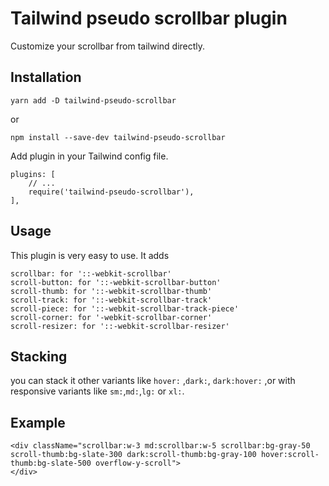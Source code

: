 # Tailwind pseudo scrollbar plugin

Customize your scrollbar from tailwind directly.

## Installation

    yarn add -D tailwind-pseudo-scrollbar
or

    npm install --save-dev tailwind-pseudo-scrollbar

Add plugin in your Tailwind config file.

    plugins: [
        // ...
        require('tailwind-pseudo-scrollbar'),
    ],

## Usage

This plugin is very easy to use. It adds

    scrollbar: for '::-webkit-scrollbar'
    scroll-button: for '::-webkit-scrollbar-button'
    scroll-thumb: for '::-webkit-scrollbar-thumb'
    scroll-track: for '::-webkit-scrollbar-track'
    scroll-piece: for '::-webkit-scrollbar-track-piece'
    scroll-corner: for '-webkit-scrollbar-corner'
    scroll-resizer: for '::-webkit-scrollbar-resizer'

## Stacking

you can stack it other variants like `hover:` ,`dark:`, `dark:hover:` ,or with responsive variants like `sm:`,`md:`,`lg:` or `xl:`.

## Example

    <div className="scrollbar:w-3 md:scrollbar:w-5 scrollbar:bg-gray-50 scroll-thumb:bg-slate-300 dark:scroll-thumb:bg-gray-100 hover:scroll-thumb:bg-slate-500 overflow-y-scroll">
    </div>